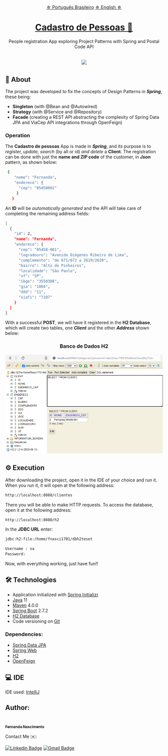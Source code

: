 <p align="center">
    <a href="https://github.com/Fernanda1701/cadastro-de-pessoas/blob/main/README.md">☆ Português Brasileiro</a>
    <a href="https://github.com/Fernanda1701/cadastro-de-pessoas/blob/main/README.eng.md">☆ English ☆</a> 
</p>


<h1 align="center">
    <a href="https://github.com/Fernanda1701/cadastro-de-pessoas">Cadastro de Pessoas 📑</a>
</h1>
<p align="center">People registration App exploring Project Patterns with Spring and Postal Code API</p>

<h2 align="center">
<img src="https://img.shields.io/static/v1?label=Status:&message=Complete ✅&color=32CD32&style=for-the-badge&logo=ghost"/>
</h2>


## 💎 About

The project was developed to fix the concepts of Design Patterns in <b><i>Spring</b></i>, these being:

- <b>Singleton</b> (with @Bean and @Autowired)
- <b>Strategy</b> (with @Service and @Repository)
- <b>Facade</b> (creating a REST API abstracting the complexity of Spring Data JPA and ViaCep API integrations through OpenFeign)


<h3>Operation</h3>

The <b>Cadastro de pessoas</b> App is made in <b><i>Spring</b></i>, and its purpose is to <i>register, update, search</i> (by all or id) <i>and delete</i> 
a <b>Client</b>. The registration can be done with just the <b>name and ZIP code</b> of the customer, in <b><i>Json</b></i> pattern, as shown below:


```bash
 {
    "nome": "Fernanda",
    "endereco": {
      "cep": "05458001"
     }
   } 
```


An <b>ID</b> will be <i>automatically generated</i> and the API will take care of completing the remaining address fields:


```bash
[
  {
    "id": 2,
    "nome": "Fernanda",
    "endereco": {
      "cep": "05458-001",
      "logradouro": "Avenida Diógenes Ribeiro de Lima",
      "complemento": "de 671/672 a 2619/2620",
      "bairro": "Alto de Pinheiros",
      "localidade": "São Paulo",
      "uf": "SP",
      "ibge": "3550308",
      "gia": "1004",
      "ddd": "11",
      "siafi": "7107"
    }
  }
]
```

With a successful <b>POST</b>, we will have it registered in the <b>H2 Database</b>, which will create two tables, one <b><i>Client</b></i> and the other <b><i>Address</b></i> shown below:


<h3 align="center">Banco de Dados H2</h3>

<p align="center">
  <img alt="Banco de Dados H2" title="cadastro-de-pessoas" src="./README/cadastro-de-pessoas.png" />
</p>



## ⚙️ Execution

After downloading the project, open it in the IDE of your choice and run it. When you run it, it will open at the following address:

```bash
http://localhost:8080/clientes
```

There you will be able to make HTTP requests. To access the database, open it at the following address:

```bash
http://localhost:8080/h2
```

In the <b>JDBC URL</b> enter:

```bash
jdbc:h2:file:/home/fnasci1701/dbh2teset
```

```bash
Username : sa
Password: 
```

Now, with everything working, just have fun!!


## 🛠 Technologies

- Application initialized with [Spring Initializr](https://start.spring.io/)
- [Java](https://www.java.com/) 11
- [Maven](https://maven.apache.org/) 4.0.0
- [Spring Boot](https://spring.io/projects/spring-boot) 2.7.2
- [H2 Database](https://www.h2database.com/html/main.html)
- Code versioning on [Git](https://git-scm.com/)

### Dependencies:

- [Spring Data JPA](https://spring.io/projects/spring-data-jpa)
- [Spring Web](https://docs.spring.io/spring-framework/docs/current/reference/html/web.html#spring-web)
- [H2](https://www.baeldung.com/spring-boot-h2-database)
- [OpenFeign](https://spring.io/projects/spring-cloud-openfeign)
 

## 💻 IDE

IDE used: [IntelliJ](https://www.jetbrains.com/pt-br/idea/)

## Author:

<a href="https://github.com/Fernanda1701">
 <img style="border-radius: 50%;" src="https://avatars.githubusercontent.com/Fernanda1701" width="80px;" alt=""/>
 <br />
 <sub><b>Fernanda Nascimento</b></sub></a> <a href="https://github.com/Fernanda1701"></a>

Contact Me ✉️:

[![Linkedin Badge](https://img.shields.io/badge/-Fernanda-blue??style=plastic&logo=Linkedin&logoColor=white&link=https://www.linkedin.com/in/fnasci/)](https://www.linkedin.com/in/fnasci/)
[![Gmail Badge](https://img.shields.io/badge/-fnasci.1701@gmail.com-c14438?style=plastic&logo=Gmail&logoColor=white&link=mailto:fnasci.1701@gmail.com)](mailto:fnasci.1701@gmail.com)
